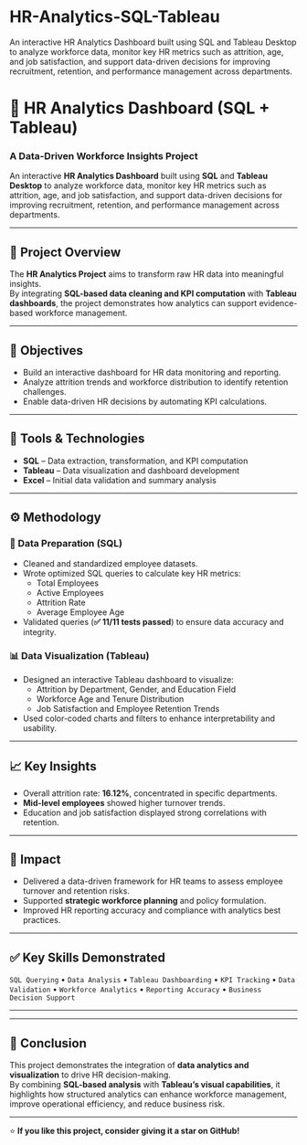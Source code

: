 # HR-Analytics-SQL-Tableau
An interactive HR Analytics Dashboard built using SQL and Tableau Desktop to analyze workforce data, monitor key HR metrics such as attrition, age, and job satisfaction, and support data-driven decisions for improving recruitment, retention, and performance management across departments.
# 🧮 HR Analytics Dashboard (SQL + Tableau)
### A Data-Driven Workforce Insights Project

An interactive **HR Analytics Dashboard** built using **SQL** and **Tableau Desktop** to analyze workforce data, monitor key HR metrics such as attrition, age, and job satisfaction, and support data-driven decisions for improving recruitment, retention, and performance management across departments.

---

## 🧠 Project Overview

The **HR Analytics Project** aims to transform raw HR data into meaningful insights.  
By integrating **SQL-based data cleaning and KPI computation** with **Tableau dashboards**, the project demonstrates how analytics can support evidence-based workforce management.

---

## 🎯 Objectives

- Build an interactive dashboard for HR data monitoring and reporting.  
- Analyze attrition trends and workforce distribution to identify retention challenges.  
- Enable data-driven HR decisions by automating KPI calculations.

---

## 🧰 Tools & Technologies

- **SQL** – Data extraction, transformation, and KPI computation  
- **Tableau** – Data visualization and dashboard development  
- **Excel** – Initial data validation and summary analysis  

---

## ⚙️ Methodology

### 🧩 Data Preparation (SQL)
- Cleaned and standardized employee datasets.  
- Wrote optimized SQL queries to calculate key HR metrics:
  - Total Employees  
  - Active Employees  
  - Attrition Rate  
  - Average Employee Age  
- Validated queries (**✅ 11/11 tests passed**) to ensure data accuracy and integrity.

### 📊 Data Visualization (Tableau)
- Designed an interactive Tableau dashboard to visualize:
  - Attrition by Department, Gender, and Education Field  
  - Workforce Age and Tenure Distribution  
  - Job Satisfaction and Employee Retention Trends  
- Used color-coded charts and filters to enhance interpretability and usability.

---

## 📈 Key Insights

- Overall attrition rate: **16.12%**, concentrated in specific departments.  
- **Mid-level employees** showed higher turnover trends.  
- Education and job satisfaction displayed strong correlations with retention.

---

## 🧩 Impact

- Delivered a data-driven framework for HR teams to assess employee turnover and retention risks.  
- Supported **strategic workforce planning** and policy formulation.  
- Improved HR reporting accuracy and compliance with analytics best practices.

---

## ✅ Key Skills Demonstrated

`SQL Querying` • `Data Analysis` • `Tableau Dashboarding` • `KPI Tracking` • `Data Validation` • `Workforce Analytics` • `Reporting Accuracy` • `Business Decision Support`

---


---

## 🏁 Conclusion

This project demonstrates the integration of **data analytics and visualization** to drive HR decision-making.  
By combining **SQL-based analysis** with **Tableau’s visual capabilities**, it highlights how structured analytics can enhance workforce management, improve operational efficiency, and reduce business risk.

---

⭐ **If you like this project, consider giving it a star on GitHub!**


